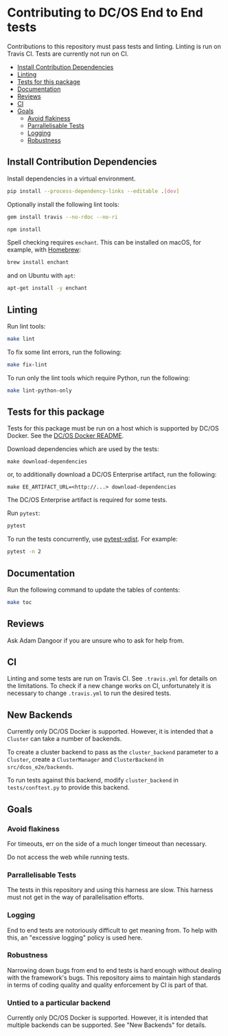 # Contributing to DC/OS End to End tests

Contributions to this repository must pass tests and linting.
Linting is run on Travis CI.
Tests are currently not run on CI.

<!--lint disable list-item-indent-->
<!--lint disable list-item-bullet-indent-->
<!-- START doctoc generated TOC please keep comment here to allow auto update -->
<!-- DON'T EDIT THIS SECTION, INSTEAD RE-RUN doctoc TO UPDATE -->


- [Install Contribution Dependencies](#install-contribution-dependencies)
- [Linting](#linting)
- [Tests for this package](#tests-for-this-package)
- [Documentation](#documentation)
- [Reviews](#reviews)
- [CI](#ci)
- [Goals](#goals)
  - [Avoid flakiness](#avoid-flakiness)
  - [Parrallelisable Tests](#parrallelisable-tests)
  - [Logging](#logging)
  - [Robustness](#robustness)

<!-- END doctoc generated TOC please keep comment here to allow auto update -->
<!--lint enable list-item-indent-->
<!--lint enable list-item-bullet-indent-->

## Install Contribution Dependencies

Install dependencies in a virtual environment.

```sh
pip install --process-dependency-links --editable .[dev]
```

Optionally install the following lint tools:

```sh
gem install travis --no-rdoc --no-ri
```

```sh
npm install
```

Spell checking requires `enchant`.
This can be installed on macOS, for example, with [Homebrew](http://brew.sh):

```sh
brew install enchant
```

and on Ubuntu with `apt`:

```sh
apt-get install -y enchant
```

## Linting

Run lint tools:

```sh
make lint
```

To fix some lint errors, run the following:

```sh
make fix-lint
```

To run only the lint tools which require Python, run the following:

```sh
make lint-python-only
```

## Tests for this package

Tests for this package must be run on a host which is supported by DC/OS Docker.
See the [DC/OS Docker README](https://github.com/dcos/dcos-docker/blob/master/README.md).

Download dependencies which are used by the tests:

```
make download-dependencies
```

or, to additionally download a DC/OS Enterprise artifact, run the following:

```
make EE_ARTIFACT_URL=<http://...> download-dependencies
```

The DC/OS Enterprise artifact is required for some tests.

Run `pytest`:

```sh
pytest
```

To run the tests concurrently, use [pytest-xdist](https://github.com/pytest-dev/pytest-xdist).
For example:

```sh
pytest -n 2
```

## Documentation

Run the following command to update the tables of contents:

```sh
make toc
```

## Reviews

Ask Adam Dangoor if you are unsure who to ask for help from.

## CI

Linting and some tests are run on Travis CI.
See `.travis.yml` for details on the limitations.
To check if a new change works on CI, unfortunately it is necessary to change `.travis.yml` to run the desired tests.

## New Backends

Currently only DC/OS Docker is supported.
However, it is intended that a `Cluster` can take a number of backends.

To create a cluster backend to pass as the `cluster_backend` parameter to a `Cluster`, create a `ClusterManager` and `ClusterBackend` in `src/dcos_e2e/backends`.

To run tests against this backend, modify `cluster_backend` in `tests/conftest.py` to provide this backend.

## Goals

### Avoid flakiness

For timeouts, err on the side of a much longer timeout than necessary.

Do not access the web while running tests.

### Parrallelisable Tests

The tests in this repository and using this harness are slow.
This harness must not get in the way of parallelisation efforts.

### Logging

End to end tests are notoriously difficult to get meaning from.
To help with this, an "excessive logging" policy is used here.

### Robustness

Narrowing down bugs from end to end tests is hard enough without dealing with the framework's bugs.
This repository aims to maintain high standards in terms of coding quality and quality enforcement by CI is part of that.

### Untied to a particular backend

Currently only DC/OS Docker is supported.
However, it is intended that multiple backends can be supported.
See "New Backends" for details.
